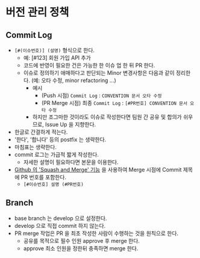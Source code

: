 # 버전 관리 정책

## Commit Log
- `[#(이슈번호)] (설명)` 형식으로 한다.
  - 예: [#123] 회원 가입 API 추가
  - 코드에 반영이 필요한 건은 가능한 한 이슈 업 한 뒤 PR 한다.
  - 이슈로 정의하기 애매하다고 판단되는 Minor 변경사항은 다음과 같이 정리한다. (예: 오타 수정, minor refactoring ...)
    - 예시
        - (Push 시점) `Commit Log` : `CONVENTION 문서 오타 수정`
        - (PR Merge 시점) 최종 `Commit Log` : `[#PR번호] CONVENTION 문서 오타 수정`
    - 하지만 조그마한 것이라도 이슈로 작성한다면 팀원 간 공유 및 합의가 쉬우므로, Issue Up 을 지향한다.
- 한글로 간결하게 적는다.
- '한다', '합니다' 등의 postfix 는 생략한다.
- 마침표는 생략한다.
- commit 로그는 가급적 짧게 작성한다.
  - 자세한 설명이 필요하다면 본문을 이용한다.
- [Github 의 'Squash and Merge' 기능](https://meetup.toast.com/posts/122) 을 사용하여 Merge 시점에 Commit 제목에 PR 번호를 포함한다.
  - `[#이슈번호] 설명 (#PR번호)`

## Branch
- base branch 는 develop 으로 설정한다.
- develop 으로 직접 commit 하지 않는다.
- PR merge 작업은 PR 을 최초 작성한 사람이 수행하는 것을 원칙으로 한다.
  - 공유를 목적으로 필수 인원 approve 후 merge 한다.
  - approve 최소 인원을 정한뒤 충족하면 merge 한다.
